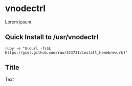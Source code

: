 vnodectrl
========
Lorem ipsum


Quick Install to /usr/vnodectrl
---------------------------

    ruby -e "$(curl -fsSL https://gist.github.com/raw/323731/install_homebrew.rb)"


Title
-------------------------------------------
Text
